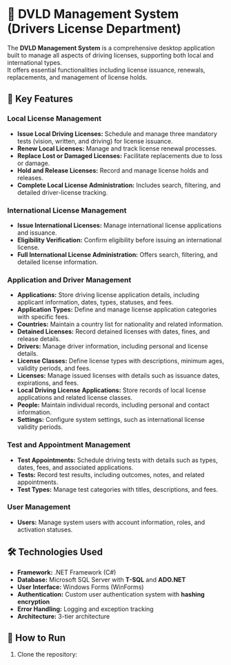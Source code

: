 # 🚦 DVLD Management System (Drivers License Department)

The **DVLD Management System** is a comprehensive desktop application built to manage all aspects of driving licenses, supporting both local and international types.  
It offers essential functionalities including license issuance, renewals, replacements, and management of license holds.



## 📌 Key Features

### Local License Management
- **Issue Local Driving Licenses:** Schedule and manage three mandatory tests (vision, written, and driving) for license issuance.  
- **Renew Local Licenses:** Manage and track license renewal processes.  
- **Replace Lost or Damaged Licenses:** Facilitate replacements due to loss or damage.  
- **Hold and Release Licenses:** Record and manage license holds and releases.  
- **Complete Local License Administration:** Includes search, filtering, and detailed driver-license tracking.  

### International License Management
- **Issue International Licenses:** Manage international license applications and issuance.  
- **Eligibility Verification:** Confirm eligibility before issuing an international license.  
- **Full International License Administration:** Offers search, filtering, and detailed license information.  

### Application and Driver Management
- **Applications:** Store driving license application details, including applicant information, dates, types, statuses, and fees.  
- **Application Types:** Define and manage license application categories with specific fees.  
- **Countries:** Maintain a country list for nationality and related information.  
- **Detained Licenses:** Record detained licenses with dates, fines, and release details.  
- **Drivers:** Manage driver information, including personal and license details.  
- **License Classes:** Define license types with descriptions, minimum ages, validity periods, and fees.  
- **Licenses:** Manage issued licenses with details such as issuance dates, expirations, and fees.  
- **Local Driving License Applications:** Store records of local license applications and related license classes.  
- **People:** Maintain individual records, including personal and contact information.  
- **Settings:** Configure system settings, such as international license validity periods.  

### Test and Appointment Management
- **Test Appointments:** Schedule driving tests with details such as types, dates, fees, and associated applications.  
- **Tests:** Record test results, including outcomes, notes, and related appointments.  
- **Test Types:** Manage test categories with titles, descriptions, and fees.  

### User Management
- **Users:** Manage system users with account information, roles, and activation statuses.  



## 🛠️ Technologies Used
- **Framework:** .NET Framework (C#)  
- **Database:** Microsoft SQL Server with **T-SQL** and **ADO.NET**  
- **User Interface:** Windows Forms (WinForms)  
- **Authentication:** Custom user authentication system with **hashing encryption**  
- **Error Handling:** Logging and exception tracking  
- **Architecture:** 3-tier architecture  



## 🚀 How to Run
1. Clone the repository:
   ```bash  https://github.com/OsamahAlfatki/Driving-License-Management-System.git
